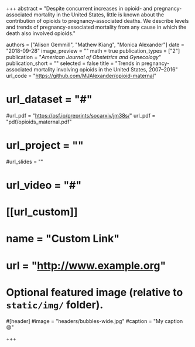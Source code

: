 +++
abstract = "Despite concurrent increases in opioid- and pregnancy-associated mortality in the United States, little is known about the contribution of opioids to pregnancy-associated deaths. We describe levels and trends of pregnancy-associated mortality from any cause in which the death also involved opioids."

authors = ["Alison Gemmill", "Mathew Kiang", "Monica Alexander"]
date = "2018-09-28"
image_preview = ""
math = true
publication_types = ["2"]
publication = "*American Journal of Obstetrics and Gynecology*"
publication_short = ""
selected = false
title = "Trends in pregnancy-associated mortality involving opioids in the United States, 2007–2016"
url_code = "https://github.com/MJAlexander/opioid-maternal"
# url_dataset = "#"
#url_pdf = "https://osf.io/preprints/socarxiv/jm38s/"
url_pdf = "pdf/opioids_maternal.pdf"
# url_project = ""
#url_slides = ""
# url_video = "#"

# [[url_custom]]
# name = "Custom Link"
# url = "http://www.example.org"

# Optional featured image (relative to `static/img/` folder).
#[header]
#image = "headers/bubbles-wide.jpg"
#caption = "My caption :smile:"

+++

